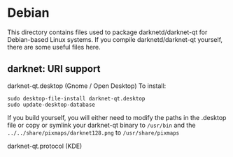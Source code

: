 
Debian
====================
This directory contains files used to package darknetd/darknet-qt
for Debian-based Linux systems. If you compile darknetd/darknet-qt yourself, there are some useful files here.

## darknet: URI support ##


darknet-qt.desktop  (Gnome / Open Desktop)
To install:

	sudo desktop-file-install darknet-qt.desktop
	sudo update-desktop-database

If you build yourself, you will either need to modify the paths in
the .desktop file or copy or symlink your darknet-qt binary to `/usr/bin`
and the `../../share/pixmaps/darknet128.png` to `/usr/share/pixmaps`

darknet-qt.protocol (KDE)

